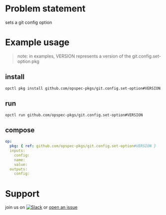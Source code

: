 # Problem statement
sets a git config option

# Example usage

> note: in examples, VERSION represents a version of the git.config.set-option pkg

## install

```shell
opctl pkg install github.com/opspec-pkgs/git.config.set-option#VERSION
```

## run

```
opctl run github.com/opspec-pkgs/git.config.set-option#VERSION
```

## compose

```yaml
op:
  pkg: { ref: github.com/opspec-pkgs/git.config.set-option#VERSION }
  inputs: 
    config:
    name:
    value:
  outputs: 
    config:
```

# Support

join us on [![Slack](https://opspec-slackin.herokuapp.com/badge.svg)](https://opspec-slackin.herokuapp.com/)
or [open an issue](https://github.com/opspec-pkgs/git.config.set-option/issues)
